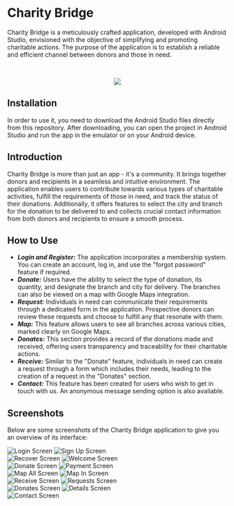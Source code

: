 # Charity Bridge
Charity Bridge is a meticulously crafted application, developed with Android Studio, envisioned with the objective of simplifying and promoting charitable actions. The purpose of the application is to establish a reliable and efficient channel between donors and those in need.

<br>
<p align="center"><img src="https://github.com/ErayBD/charitybridge/assets/71061070/309a99b5-df73-4f09-9957-d298188bb9ef"></p>

## Installation
In order to use it, you need to download the Android Studio files directly from this repository. After downloading, you can open the project in Android Studio and run the app in the emulator or on your Android device.

## Introduction
Charity Bridge is more than just an app - it's a community. It brings together donors and recipients in a seamless and intuitive environment. The application enables users to contribute towards various types of charitable activities, fulfill the requirements of those in need, and track the status of their donations. Additionally, it offers features to select the city and branch for the donation to be delivered to and collects crucial contact information from both donors and recipients to ensure a smooth process.

## How to Use
* ***Login and Register:*** The application incorporates a membership system. You can create an account, log in, and use the "forgot password" feature if required.
* ***Donate:*** Users have the ability to select the type of donation, its quantity, and designate the branch and city for delivery. The branches can also be viewed on a map with Google Maps integration.
* ***Request:*** Individuals in need can communicate their requirements through a dedicated form in the application. Prospective donors can review these requests and choose to fulfill any that resonate with them.
* ***Map:*** This feature allows users to see all branches across various cities, marked clearly on Google Maps.
* ***Donates:*** This section provides a record of the donations made and received, offering users transparency and traceability for their charitable actions.
* ***Receive:*** Similar to the "Donate" feature, individuals in need can create a request through a form which includes their needs, leading to the creation of a request in the "Donates" section.
* ***Contact:*** This feature has been created for users who wish to get in touch with us. An anonymous message sending option is also available.

## Screenshots
Below are some screenshots of the Charity Bridge application to give you an overview of its interface:

<img src="https://github.com/ErayBD/charitybridge/assets/71061070/0efa15a8-ec63-4a4b-bc91-1cf65c245512" alt="Login Screen"/>
<img src="https://github.com/ErayBD/charitybridge/assets/71061070/3350e583-c52f-454b-aaaa-fa03d50d294c" alt="Sign Up Screen"/>
<br>
<img src="https://github.com/ErayBD/charitybridge/assets/71061070/4028c1b7-0954-4f34-b7d0-d41879c39d35" alt="Recover Screen"/>
<img src="https://github.com/ErayBD/charitybridge/assets/71061070/082a5e40-d5e2-4037-af0e-bb5258b35743" alt="Welcome Screen"/>
<br>
<img src="https://github.com/ErayBD/charitybridge/assets/71061070/42d5acc2-f83c-4880-b071-e8aeb0c990ac" alt="Donate Screen"/>
<img src="https://github.com/ErayBD/charitybridge/assets/71061070/4b11a86a-8521-4535-99eb-76f8d0e6a1cd" alt="Payment Screen"/>
<br>
<img src="https://github.com/ErayBD/charitybridge/assets/71061070/be7d48eb-fadc-4bdf-aa90-4872cad67873" alt="Map All Screen"/>
<img src="https://github.com/ErayBD/charitybridge/assets/71061070/dee9509d-bb83-4421-9182-28cc19507fc0" alt="Map In Screen"/>
<br>
<img src="https://github.com/ErayBD/charitybridge/assets/71061070/bb27cd90-05d3-49d1-9ded-73b6d576c69d" alt="Receive Screen"/>
<img src="https://github.com/ErayBD/charitybridge/assets/71061070/0650359a-5fe1-4793-a6c0-24be9e92c679" alt="Requests Screen"/>
<br>
<img src="https://github.com/ErayBD/charitybridge/assets/71061070/56b6bc71-d71d-4772-9829-7d9a76557b86" alt="Donates Screen"/>
<img src="https://github.com/ErayBD/charitybridge/assets/71061070/d1d0d976-0ee3-4d43-811a-a3f5dc5e64a5" alt="Details Screen"/>
<br>
<img src="https://github.com/ErayBD/charitybridge/assets/71061070/27bf7aea-df5e-4e41-8970-4f4a7f21bc97" alt="Contact Screen"/>









